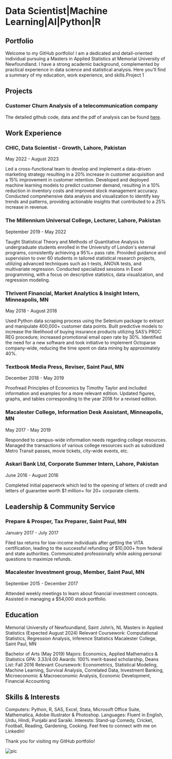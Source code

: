 # Data Scientist|Machine Learning|AI|Python|R

## Portfolio
Welcome to my GitHub portfolio! I am a dedicated and detail-oriented individual pursuing a Masters in Applied Statistics at Memorial University of Newfoundland. I have a strong academic background, complemented by practical experience in data science and statistical analysis. Here you'll find a summary of my education, work experience, and skills.Project 1

## Projects

### Customer Churn Analysis of a telecommunication company

The detailed github code, data and the pdf of analysis can be found [here](https://github.com/HaroonAIML/Churn-Logistic).






## Work Experience
### CHIC, Data Scientist - Growth, Lahore, Pakistan
May 2022 - August 2023

Led a cross-functional team to develop and implement a data-driven marketing strategy resulting in a 20% increase in customer acquisition and a 15% improvement in customer retention.
Developed and deployed machine learning models to predict customer demand, resulting in a 10% reduction in inventory costs and improved stock management accuracy.
Conducted comprehensive data analysis and visualization to identify key trends and patterns, providing actionable insights that contributed to a 25% increase in revenue.

### The Millennium Universal College, Lecturer, Lahore, Pakistan
September 2019 - May 2022

Taught Statistical Theory and Methods of Quantitative Analysis to undergraduate students enrolled in the University of London's external programs, consistently achieving a 95%+ pass rate.
Provided guidance and supervision to over 60 students in tailored statistical research projects, utilizing advanced techniques such as t-tests, ANOVA tests, and multivariate regression.
Conducted specialized sessions in Excel programming, with a focus on descriptive statistics, data visualization, and regression modeling.

### Thrivent Financial, Market Analytics & Insight Intern, Minneapolis, MN
May 2018 - August 2018

Used Python data scraping process using the Selenium package to extract and manipulate 400,000+ customer data points.
Built predictive models to increase the likelihood of buying insurance products utilizing SAS’s PROC REG procedure; increased promotional email open rate by 30%.
Identified the need for a new software and took initiative to implement Octoparse company-wide, reducing the time spent on data mining by approximately 40%.


### Textbook Media Press, Reviser, Saint Paul, MN
December 2018 - May 2019

Proofread Principles of Economics by Timothy Taylor and included information and examples for a more relevant edition.
Updated figures, graphs, and tables corresponding to the year 2018 for a revised edition.


### Macalester College, Information Desk Assistant, Minneapolis, MN
May 2017 - May 2019

Responded to campus-wide information needs regarding college resources.
Managed the transactions of various college resources such as subsidized Metro Transit passes, movie tickets, city-wide events, etc.

### Askari Bank Ltd, Corporate Summer Intern, Lahore, Pakistan
June 2016 - August 2016

Completed initial paperwork which led to the opening of letters of credit and letters of guarantee worth $1 million+ for 20+ corporate clients.


## Leadership & Community Service
### Prepare & Prosper, Tax Preparer, Saint Paul, MN
January 2017 - July 2017

Filed tax returns for low-income individuals after getting the VITA certification, leading to the successful refunding of $10,000+ from federal and state authorities.
Communicated professionally while asking personal questions to maximize refunds.

### Macalester Investment group, Member, Saint Paul, MN
September 2015 - December 2017

Attended weekly meetings to learn about financial investment concepts.
Assisted in managing a $54,000 stock portfolio.

## Education
Memorial University of Newfoundland, Saint John’s, NL
Masters in Applied Statistics (Expected August 2024)
Relevant Coursework: Computational Statistics, Regression Analysis, Inference Statistics
Macalester College, Saint Paul, MN

Bachelor of Arts (May 2019)
Majors: Economics, Applied Mathematics & Statistics
GPA: 3.33/4.00
Awards: 100% merit-based scholarship, Deans List: Fall 2016
Relevant Coursework: Econometrics, Statistical Modeling, Machine Learning, Survival Analysis, Correlated Data, Investment Banking, Microeconomic & Macroeconomic Analysis, Economic Development, Financial Accounting

## Skills & Interests
 
Computers: Python, R, SAS, Excel, Stata, Microsoft Office Suite, Mathematica, Adobe Illustrator & Photoshop.
Languages: Fluent in English, Urdu, Hindi, Punjabi and Saraiki.
Interests: Stand-up Comedy, Cricket, Football, Reading, Gardening, Cooking.
Feel free to connect with me on LinkedIn!

Thank you for visiting my GitHub portfolio!




![pic](/portfolio/assets/professionalpic.jpeg)
